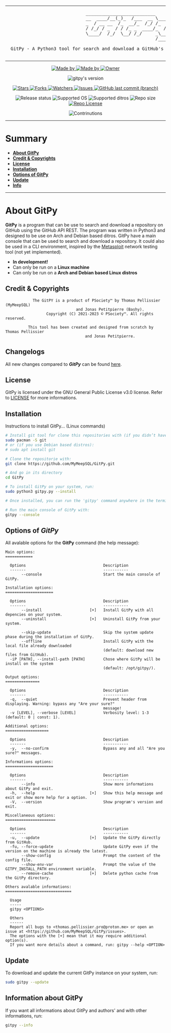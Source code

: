 <!--

#---[Metadata]--------------------------------------------------------------#
#  Filename ~ README.md                 [Created: 2022-11-23 |  1:23 - PM]  #
#                                       [Updated: 2023-04-11 |  9:57 - AM]  #
#---[Info]------------------------------------------------------------------#
#  A long description of the GitPy for the GitHub page                      #
#  Language ~ Markdown                                                      #
#---[Authors]---------------------------------------------------------------#
#  Thomas Pellissier (MyMeepSQL)                                            #
#  Jonas Petitpierre (Bashy)                                                #
#---[Operating System]------------------------------------------------------#
#  Developed for Linux                                                      #
#---[License]---------------------------------------------------------------#
#  GNU General Public License v3.0                                          #
#  -------------------------------                                          #
#                                                                           #
#  This program is free software; you can redistribute it and/or modify     #
#  it under the terms of the GNU General Public License as published by     #
#  the Free Software Foundation; either version 2 of the License, or        #
#  (at your option) any later version.                                      #
#                                                                           #
#  This program is distributed in the hope that it will be useful,          #
#  but WITHOUT ANY WARRANTY; without even the implied warranty of           #
#  MERCHANTABILITY or FITNESS FOR A PARTICULAR PURPOSE. See the             #
#  GNU General Public License for more details.                             #
#                                                                           #
#  You should have received a copy of the GNU General Public License along  #
#  with this program; if not, write to the Free Software Foundation, Inc.,  #
#  51 Franklin Street, Fifth Floor, Boston, MA 02110-1301 USA.              #
#---------------------------------------------------------------------------#

-->

---

<pre>
                              __________________________
                              __  ____/__(_)_  /___  __ \____  __
                              _  / __ __  /_  __/_  /_/ /_  / / /
                              / /_/ / _  / / /_ _  ____/_  /_/ / 
                              \____/  /_/  \__/ /_/     _\__, /  
                                                        /____/

  GitPy - A Python3 tool for search and download a GitHub's repository directly in the terminal

</pre>

---

<!--
Liens à modifier
-->

<!--  [ Authors ] -->
<p align="center">
    <a href="https://github.com/MyMeepSQL">
        <img src="https://img.shields.io/badge/Made%20by-Thomas%20Pellissier%20(MyMeepSQL)-important?style=for-the-badge" alt="Made by">
    <a href="https://github.com/jonas52">
        <img src="https://img.shields.io/badge/Made%20by-Jonas%20Petitpierre%20(Bashy)-important?style=for-the-badge" alt="Made by">
    </a>
    <a href="https://github.com/PentestSociety">
        <img src="https://img.shields.io/badge/Owner-©%20PSociety™%20(MyMeepSQL)-important?style=for-the-badge" alt="Owner">
    </a>
</p>

<!--  [ Version ] -->
<p align="center">
    <img src="https://img.shields.io/badge/Version-0.0.0.1-success?style=for-the-badge" alt="gitpy's version">
</p>

<!--  [ Informations about this repositorie ] -->
<p align="center">
    <a href="https://github.com/MyMeepSQL/gitpy/stargazers">
        <img src="https://img.shields.io/github/stars/MyMeepSQL/gitpy?style=for-the-badge&color=success" alt="Stars">
    </a>
    <a href="https://github.com/MyMeepSQL/gitpy/network/members">
        <img src="https://img.shields.io/github/forks/MyMeepSQL/gitpy?color=cyan&style=for-the-badge&color=success" alt="Forks">
    </a>
    <a href="https://github.com/MyMeepSQL/gitpy/watchers">
        <img src="https://img.shields.io/github/watchers/MyMeepSQL/gitpy?color=cyan&style=for-the-badge&color=success" alt="Watchers">
    </a>
    <a href="https://github.com/MyMeepSQL/gitpy/issues">
        <img src="https://img.shields.io/github/issues/MyMeepSQL/gitpy?color=success&style=for-the-badge" alt="Issues">
    </a>
    <a href="https://github.com/MyMeepSQL/gitpy/issues">
        <img src="https://img.shields.io/github/last-commit/MyMeepSQL/gitpy/master?color=success&style=for-the-badge" alt="GitHub last commit (branch)">
    </a>

</p>

<!--  [ More informations ] -->
<p align="center">
    <img src="https://img.shields.io/badge/Release%20status-In%20Development-informational?style=for-the-badge" alt="Release status">
    <img src="https://img.shields.io/badge/Supported%20OS-Linux-informational?style=for-the-badge" alt="Supported OS">
    <img src="https://img.shields.io/badge/Supported%20distros-Arch%20&%20Debian%20based-informational?style=for-the-badge" alt="Supported ditros">
    <img src="https://img.shields.io/github/repo-size/MyMeepSQL/gitpy?color=informational&style=for-the-badge" alt="Repo size">
    <a href="https://github.com/MyMeepSQL/gitpy/blob/test_v1/LICENSE">
        <img src="https://img.shields.io/github/license/MyMeepSQL/gitpy?color=informational&style=for-the-badge" alt="Repo License" >
    </a>
</p>

<!--  [ Contribution ] -->
<p align="center">
    <img src="https://img.shields.io/badge/Contributions-Open!-green?style=for-the-badge" alt="Contrinutions">
</p>

---

# **Summary**

- [**About GitPy**](#about-GitPy)
- [**Credit & Copyrights**](#credit--copyrights)
- [**License**](#license)
- [**Installation**](#installation)
- [**Options of GitPy**](#options-of-GitPy)
- [**Update**](#update)
- [**Info**](#information-about-GitPy)

---

# **About GitPy**

**GitPy** is a program that can be use to search and download a repository on GitHub using the GitHub API REST. The program was written in Python3 and designed to be use on Arch and Debian based ditros. GitPy have a main console that can be used to search and download a repository. It could also be used in a CLI environment, inspired by the [Metasploit](https://github.com/rapid7/metasploit-framework) network testing tool (not yet implemented).

- **In development!**
- Can only be run on a **Linux machine**
- Can only be run on a  **Arch and Debian based Linux distros**

## **Credit & Copyrights**

```
            The GitPY is a product of PSociety™ by Thomas Pellissier (MyMeepSQL) 
                               and Jonas Petitpierre (Bashy).
                  Copyright (C) 2021-2023 © PSociety™. All rights reserved.

          This tool has been created and designed from scratch by Thomas Pellissier 
                                   and Jonas Petitpierre.
```

## **Changelogs**

All new changes compared to _**GitPy**_ can be found [here](src/docs/CHANGELOG.md).

## **License**

GitPy is licensed under the GNU General Public License v3.0 license. Refer to [LICENSE](LICENSE) for more informations.

## **Installation**

Instructions to install GitPy... (Linux commands)

```bash
# Install git tool for clone this repositories with (if you didn’t have it):
sudo pacman -S git
# or (if you use Debian based distros):
# sudo apt install git

# Clone the repositorie with:
git clone https://github.com/MyMeepSQL/GitPy.git

# And go in its directory
cd GitPy

# To install GitPy on your system, run:
sudo python3 gitpy.py --install

# Once installed, you can run the 'gitpy' command anywhere in the terminal

# Run the main console of GitPy with:
gitpy --console
```

## Options of _GitPy_

All avalable options for the **GitPy** command (the help message):

```
Main options:
============

  Options                                  Description
  -------                                  -----------
       --console                           Start the main console of GitPy.

Installation options:
=====================

  Options                                  Description
  -------                                  -----------
       --install                     [+]   Install GitPy with all depencies on your system.
       --uninstall                   [+]   Uninstall GitPy from your system.
 
       --skip-update                       Skip the system update phase during the installation of GitPy.
       --offline                           Install GitPy with the local file already downloaded
                                           (default: download new files from GitHub).
  -iP [PATH], --install-path [PATH]        Chose where GitPy will be install on the system
                                           (default: /opt/gitpy/).

Output options:
===============

  Options                                  Description
  -------                                  -----------
  -q,  --quiet                             Prevent header from displaying. Warning: bypass any "Are your sure?"
                                           message!
  -v [LEVEL], --verbose [LEVEL]            Verbosity level: 1-3 (default: 0 | const: 1).

Additional options:
===================

  Options                                  Description
  -------                                  -----------
  -y,  --no-confirm                        Bypass any and all "Are you sure?" messages.

Informations options:
=====================

  Options                                  Description
  -------                                  -----------
       --info                              Show more informations about GitPy and exit.
  -h,  --help                        [+]   Show this help message and exit or show more help for a option.
  -V,  --version                           Show program's version and exit.

Miscellaneous options:
======================

  Options                                  Description
  -------                                  -----------
  -u,  --update                      [+]   Update the GitPy directly from GitHub.
  -fu, --force-update                      Update GitPy even if the version on the machine is already the latest.
       --show-config                       Prompt the content of the config file.
       --show-env-var                      Prompt the value of the GITPY_INSTALL_PATH environment variable.
       --remove-cache                [+]   Delete python cache from the GitPy directory.

Others avalable informations:
=============================

  Usage 
  ----- 
  gitpy <OPTIONS>

  Others
  ------
  Report all bugs to <thomas.pellissier.pro@proton.me> or open an issue at <https://github.com/MyMeepSQL/GitPy/issues>.
  The options with the [+] mean that it may require additional option(s).
  If you want more details about a command, run: gitpy --help <OPTION>
```

## **Update**

To download and update the current GitPy instance on your system, run:

```bash
sudo gitpy --update
```

## **Information about GitPy**

If you want all informations about GitPy and authors' and with other informations, run:

```bash
gitpy --info
```

